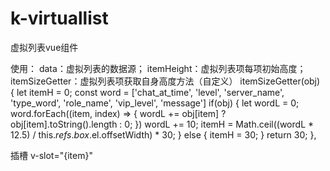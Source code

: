# k-virtuallist
虚拟列表vue组件

使用：
data：虚拟列表的数据源；
itemHeight：虚拟列表项每项初始高度；
itemSizeGetter：虚拟列表项获取自身高度方法（自定义）
itemSizeGetter(obj) {
  let itemH = 0;
  const word = ['chat_at_time', 'level', 'server_name', 'type_word', 'role_name', 'vip_level', 'message']
  if(obj) {
    let wordL = 0;
    word.forEach((item, index) => {
      wordL += obj[item] ? obj[item].toString().length : 0;
    })
    wordL += 10;
    itemH = Math.ceil((wordL * 12.5) / this.$refs.box.$el.offsetWidth) * 30;
  } else {
    itemH = 30;
  }
  return 30;
},

插槽
v-slot="{item}"
